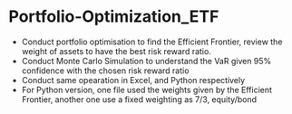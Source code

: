 # Portfolio-Optimization_ETF
- Conduct portfolio optimisation to find the Efficient Frontier, review the weight of assets to have the best risk reward ratio. 
- Conduct Monte Carlo Simulation to understand the VaR given 95% confidence with the chosen risk reward ratio
- Conduct same opearation in Excel, and Python respectively
- For Python version, one file used the weights given by the Efficient Frontier, another one use a fixed weighting as 7/3, equity/bond
